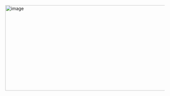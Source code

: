 <img width="599" height="272" alt="image" src="https://github.com/user-attachments/assets/1c45167a-5943-4066-bf81-fb364dd34871" />
